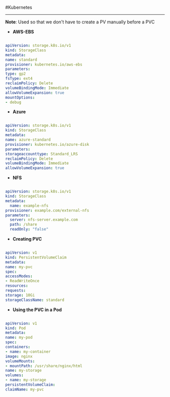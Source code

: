 #Kubernetes 

---
**Note**: Used so that we don't have to create a PV manually before a PVC

- **AWS-EBS**
```yaml

apiVersion: storage.k8s.io/v1  
kind: StorageClass  
metadata:  
name: standard  
provisioner: kubernetes.io/aws-ebs  
parameters:  
type: gp2  
fsType: ext4  
reclaimPolicy: Delete  
volumeBindingMode: Immediate  
allowVolumeExpansion: true  
mountOptions:  
- debug
```

- **Azure**
```yaml

apiVersion: storage.k8s.io/v1  
kind: StorageClass  
metadata:  
name: azure-standard  
provisioner: kubernetes.io/azure-disk  
parameters:  
storageaccounttype: Standard_LRS  
reclaimPolicy: Delete  
volumeBindingMode: Immediate  
allowVolumeExpansion: true
```

- **NFS**
```yaml

apiVersion: storage.k8s.io/v1
kind: StorageClass
metadata:
  name: example-nfs
provisioner: example.com/external-nfs
parameters:
  server: nfs-server.example.com
  path: /share
  readOnly: "false"
```

- **Creating PVC**
```yaml

apiVersion: v1  
kind: PersistentVolumeClaim  
metadata:  
name: my-pvc  
spec:  
accessModes:  
- ReadWriteOnce  
resources:  
requests:  
storage: 10Gi  
storageClassName: standard
```

- **Using the PVC in a Pod**
```yaml

apiVersion: v1  
kind: Pod  
metadata:  
name: my-pod  
spec:  
containers:  
- name: my-container  
image: nginx  
volumeMounts:  
- mountPath: /usr/share/nginx/html  
name: my-storage  
volumes:  
- name: my-storage  
persistentVolumeClaim:  
claimName: my-pvc
```
